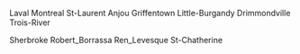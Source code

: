 Laval Montreal St-Laurent Anjou Griffentown Little-Burgandy Drimmondville Trois-River



Sherbroke   Robert_Borrassa  Ren_Levesque   St-Chatherine 
